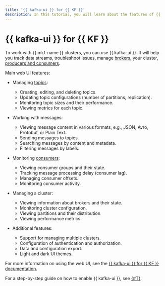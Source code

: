 ```yaml
---
title: '{{ kafka-ui }} for {{ KF }}'
description: In this tutorial, you will learn about the features of {{ kafka-ui }}, a web UI for {{ KF }}.
---
```


# {{ kafka-ui }} for {{ KF }}

To work with {{ mkf-name }} clusters, you can use {{ kafka-ui }}. It will help you track data streams, troubleshoot issues, manage [brokers](brokers.md), your cluster, [producers and consumers](producers-consumers.md).

Main web UI features:

* Managing [topics](topics.md#topics):
   * Creating, editing, and deleting topics.
   * Updating topic configurations (number of partitions, replication).
   * Monitoring topic sizes and their performance.
   * Viewing metrics for each topic.

* Working with messages:
   * Viewing message content in various formats, e.g., JSON, Avro, Protobuf, or Plain Text.
   * Sending messages to topics.
   * Searching messages by content and metadata.
   * Filtering messages by labels.

* Monitoring [consumers](producers-consumers.md):
   * Viewing consumer groups and their state.
   * Tracking message processing delay (consumer lag).
   * Managing consumer offsets.
   * Monitoring consumer activity.

* Managing a cluster:
   * Viewing information about brokers and their state.
   * Monitoring cluster configuration. 
   * Viewing partitions and their distribution.
   * Viewing performance metrics.

* Additional features:
   * Support for managing multiple clusters.
   * Configuration of authentication and authorization.
   * Data and configuration export.
   * Light and dark UI themes.

For more information on using the web UI, see the [{{ kafka-ui }} for {{ KF }} documentation](https://ui.docs.kafbat.io).

For a step-by-step guide on how to enable {{ kafka-ui }}, see [{#T}](../operations/kafka-ui-enable.md).
